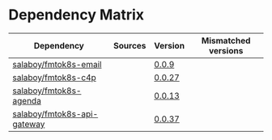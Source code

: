 # Dependency Matrix

Dependency | Sources | Version | Mismatched versions
---------- | ------- | ------- | -------------------
[salaboy/fmtok8s-email](https://github.com/salaboy/fmtok8s-email) |  | [0.0.9](https://github.com/salaboy/fmtok8s-email/releases/tag/v0.0.9) | 
[salaboy/fmtok8s-c4p](https://github.com/salaboy/fmtok8s-c4p) |  | [0.0.27](https://github.com/salaboy/fmtok8s-c4p/releases/tag/v0.0.27) | 
[salaboy/fmtok8s-agenda](https://github.com/salaboy/fmtok8s-agenda) |  | [0.0.13](https://github.com/salaboy/fmtok8s-agenda/releases/tag/v0.0.13) | 
[salaboy/fmtok8s-api-gateway](https://github.com/salaboy/fmtok8s-api-gateway) |  | [0.0.37](https://github.com/salaboy/fmtok8s-api-gateway/releases/tag/v0.0.37) | 
